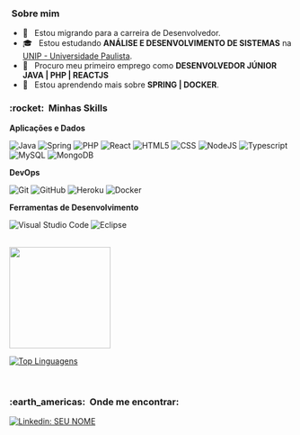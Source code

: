 
<h3> &nbsp;Sobre mim </h3>

- 🤔 &nbsp; Estou migrando para a carreira de Desenvolvedor.
- 🎓 &nbsp; Estou estudando **ANÁLISE E DESENVOLVIMENTO DE SISTEMAS** na <a href="https://www.unip.br/">UNIP - Universidade Paulista</a>.
- 💼 &nbsp; Procuro meu primeiro emprego como **DESENVOLVEDOR JÚNIOR JAVA | PHP | REACTJS**
- 🌱 &nbsp; Estou aprendendo mais sobre **SPRING | DOCKER**.

<h3> :rocket: &nbsp;Minhas Skills </h3>

**Aplicações e Dados**

  ![Java](https://img.shields.io/badge/Java-ED8B00?style=for-the-badge&logo=java&logoColor=white)
  ![Spring](https://img.shields.io/badge/Spring-6DB33F?style=for-the-badge&logo=spring&logoColor=white)
  ![PHP](https://img.shields.io/badge/PHP-777BB4?style=for-the-badge&logo=php&logoColor=white)
  ![React](https://img.shields.io/badge/React-20232A?style=for-the-badge&logo=react&logoColor=61DAFB)
  ![HTML5](https://img.shields.io/badge/HTML5-E34F26?style=for-the-badge&logo=html5&logoColor=white)
  ![CSS](https://img.shields.io/badge/CSS3-1572B6?style=for-the-badge&logo=css3&logoColor=white)
  ![NodeJS](https://img.shields.io/badge/Node.js-43853D?style=for-the-badge&logo=node.js&logoColor=white)
  ![Typescript](https://img.shields.io/badge/TypeScript-007ACC?style=for-the-badge&logo=typescript&logoColor=white)
  ![MySQL](https://img.shields.io/badge/MySQL-00000F?style=for-the-badge&logo=mysql&logoColor=white)
  ![MongoDB](https://img.shields.io/badge/MongoDB-4EA94B?style=for-the-badge&logo=mongodb&logoColor=white)

  
**DevOps**

  ![Git](https://img.shields.io/badge/Git-E34F26?style=for-the-badge&logo=git&logoColor=white)
  ![GitHub](https://img.shields.io/badge/GitHub-100000?style=for-the-badge&logo=github&logoColor=white)
  ![Heroku](https://img.shields.io/badge/Heroku-430098?style=for-the-badge&logo=heroku&logoColor=white)
  ![Docker](https://img.shields.io/badge/Docker-2496ED?style=for-the-badge&logo=docker&logoColor=white)

**Ferramentas de Desenvolvimento**

  ![Visual Studio Code](https://img.shields.io/badge/-Visual%20Studio%20Code-333333?style=for-the-badge&logo=visual-studio-code&logoColor=blue)
  ![Eclipse](https://img.shields.io/badge/-Eclipse-orange?style=for-the-badge&logo=eclipse-ide&logoColor=blue)
 
<br/>

<a href="https://github.com/leandroaugusto-souza">
  <img height="180em" src="https://github-readme-stats.vercel.app/api?username=leandroaugusto-souza&theme=dracula&show_icons=true" />
 </a>
 
 <br/>

 [![Top Linguagens](https://github-readme-stats.vercel.app/api/top-langs/?username=leandroaugusto-souza&theme=dracula)](https://github.com/leandroaugusto-souza/github-readme-stats)

<br/>

<h3> :earth_americas: &nbsp;Onde me encontrar: </h3> 

[![Linkedin: SEU NOME](https://img.shields.io/badge/-LINKEDIN-blue?style=flat-square&logo=Linkedin&logoColor=white&link=https://www.linkedin.com/in/leandro-augusto-santos-de-souza/)](https://www.linkedin.com/in/leandro-augusto-santos-de-souza/)

